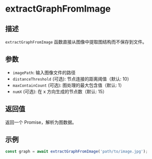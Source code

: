 # extractGraphFromImage

## 描述

`extractGraphFromImage` 函数直接从图像中提取图结构而不保存到文件。

## 参数

- `imagePath`: 输入图像文件的路径
- `distanceThreshold` (可选): 节点连接的距离阈值（默认: 10）
- `maxContainCount` (可选): 图处理的最大包含值（默认: 1）
- `numX` (可选): 在 x 方向生成的节点数（默认: 15）

## 返回值

返回一个 Promise，解析为图数据。

## 示例

```typescript
const graph = await extractGraphFromImage('path/to/image.jpg');
```